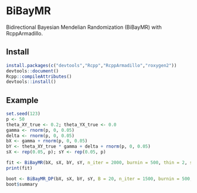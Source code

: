 # BiBayMR

Bidirectional Bayesian Mendelian Randomization (BiBayMR) with RcppArmadillo.

## Install

```r
install.packages(c("devtools","Rcpp","RcppArmadillo","roxygen2"))
devtools::document()
Rcpp::compileAttributes()
devtools::install()
```

## Example

```r
set.seed(123)
p <- 50
theta_XY_true <- 0.2; theta_YX_true <- 0.0
gamma <- rnorm(p, 0, 0.05)
delta <- rnorm(p, 0, 0.05)
bX <- gamma + rnorm(p, 0, 0.05)
bY <- theta_XY_true * gamma + delta + rnorm(p, 0, 0.05)
sX <- rep(0.05, p); sY <- rep(0.05, p)

fit <- BiBayMR(bX, sX, bY, sY, n_iter = 2000, burnin = 500, thin = 2, seed = 1)
print(fit)

boot <- BiBayMR_DP(bX, sX, bY, sY, B = 20, n_iter = 1500, burnin = 500, thin = 2, seed = 2)
boot$summary
```
